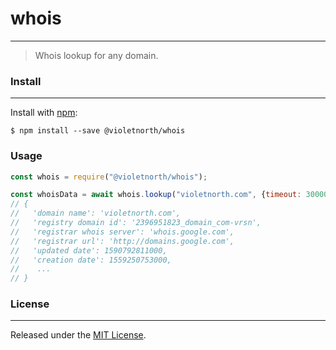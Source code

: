 # whois

---

> Whois lookup for any domain.

### Install

---

Install with [npm](https://www.npmjs.com/):

```shell
$ npm install --save @violetnorth/whois
```

### Usage

```javascript
const whois = require("@violetnorth/whois");

const whoisData = await whois.lookup("violetnorth.com", {timeout: 30000});
// {
//   'domain name': 'violetnorth.com',
//   'registry domain id': '2396951823_domain_com-vrsn',
//   'registrar whois server': 'whois.google.com',
//   'registrar url': 'http://domains.google.com',
//   'updated date': 1590792811000,
//   'creation date': 1559250753000,
//    ...
// }
```

### License

---

Released under the [MIT License](https://github.com/violetnorth/whois/blob/master/LICENSE).